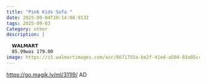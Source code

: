 ```yaml
---
title: "Pink Kids Sofa "
date: 2025-09-04T10:14:08.913Z
tags: 2025-09-03
Category: other
description: |
  
  𝗪𝗔𝗟𝗠𝗔𝗥𝗧 
  85.99was 179.00
image: https://i5.walmartimages.com/asr/8671755a-be2f-41ed-a504-83a05cc2ec8b.fd1057577e6126ad69a49ec16f8e7ccd.jpeg?odnHeight=2000&odnWidth=2000&odnBg=FFFFFF
---
```

https://go.magik.ly/ml/311l9/
AD